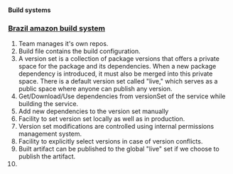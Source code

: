 #### Build systems

### [Brazil amazon build system](https://blog.bytebytego.com/p/ep56-system-design-blueprint-the?utm_source=post-email-title&publication_id=817132&post_id=116544428&isFreemail=false&utm_medium=email)
1. Team manages it's own repos.
2. Build file contains the build configuration.
3. A version set is a collection of package versions that offers a private space for the package and its dependencies. When a new package dependency is introduced, it must also be merged into this private space. There is a default version set called "live," which serves as a public space where anyone can publish any version.
4. Get/Download/Use dependencies from versionSet of the service while building the service.
5. Add new dependencies to the version set manually
6. Facility to set version set locally as well as in production.
7. Version set modifications are controlled using internal permissions management system.
8. Facility to explicitly select versions in case of version conflicts.
9. Built artifact can be published to the global "live" set if we choose to publish the artifact.
10. 